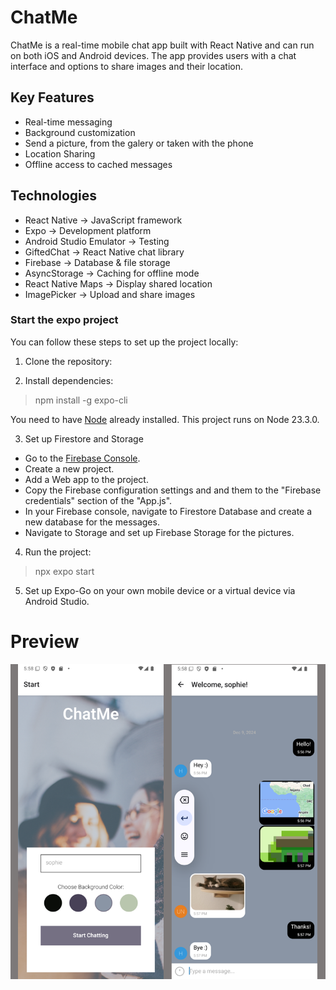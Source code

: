 # ChatMe

ChatMe is a real-time mobile chat app built with React Native and can run on both iOS and Android devices. The app provides users with a chat interface and options to share images and their location.

## Key Features

- Real-time messaging
- Background customization
- Send a picture, from the galery or taken with the phone
- Location Sharing
- Offline access to cached messages

## Technologies

- React Native → JavaScript framework
- Expo → Development platform
- Android Studio Emulator → Testing
- GiftedChat → React Native chat library
- Firebase → Database & file storage
- AsyncStorage → Caching for offline mode
- React Native Maps → Display shared location
- ImagePicker → Upload and share images

### Start the expo project

You can follow these steps to set up the project locally:

1. Clone the repository:

2. Install dependencies:

>npm install -g expo-cli

You need to have [Node](https://nodejs.org/en/learn/getting-started/how-to-install-nodejs) already installed. This project runs on Node 23.3.0.

3. Set up Firestore and Storage
- Go to the [Firebase Console](console.firebase.google.com).
- Create a new project.
- Add a Web app to the project.
- Copy the Firebase configuration settings and and them to the "Firebase credentials" section of the "App.js".
- In your Firebase console, navigate to Firestore Database and create a new database for the messages.
- Navigate to Storage and set up Firebase Storage for the pictures.

4. Run the project:
>npx expo start

5. Set up Expo-Go on your own mobile device or a virtual device via Android Studio.

# Preview

![ChatMe Screenshots of the interface](https://github.com/sophiefau/ChatMe/blob/main/assets/ChatMe.png)

